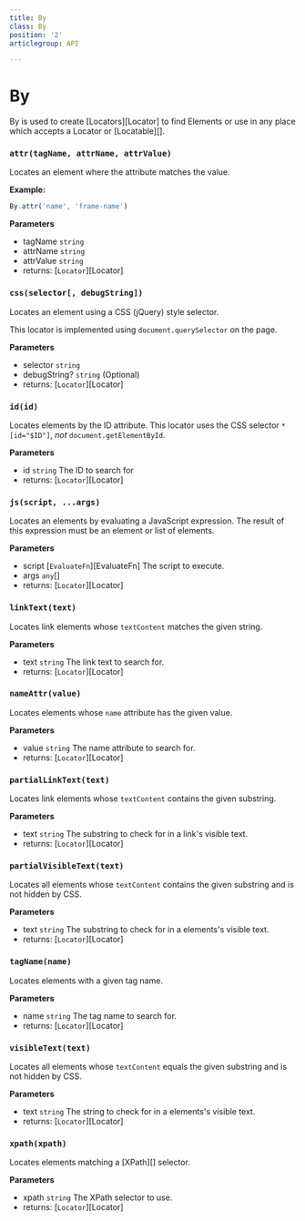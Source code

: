 ```yaml
---
title: By
class: By
position: '2'
articlegroup: API

---
```


# By

By is used to create [Locators][Locator] to find Elements or use in any place which accepts a Locator or [Locatable][].

### `attr(tagName, attrName, attrValue)`



Locates an element where the attribute matches the value.

**Example:**

```typescript
By.attr('name', 'frame-name')
```

**Parameters**

-   tagName `string` 
-   attrName `string` 
-   attrValue `string` 
-   returns: [`Locator`][Locator]

### `css(selector[, debugString])`



Locates an element using a CSS (jQuery) style selector.

This locator is implemented using `document.querySelector` on the page.

**Parameters**

-   selector `string` 
-   debugString? `string` (Optional)
-   returns: [`Locator`][Locator]

### `id(id)`



Locates elements by the ID attribute. This locator uses the CSS selector
`*[id="$ID"]`, _not_ `document.getElementById`.

**Parameters**

-   id `string` The ID to search for
-   returns: [`Locator`][Locator]

### `js(script, ...args)`



Locates an elements by evaluating a JavaScript expression.
The result of this expression must be an element or list of elements.

**Parameters**

-   script [`EvaluateFn`][EvaluateFn] The script to execute.
-   args `any`\[] 
-   returns: [`Locator`][Locator]

### `linkText(text)`



Locates link elements whose `textContent` matches the given
string.

**Parameters**

-   text `string` The link text to search for.
-   returns: [`Locator`][Locator]

### `nameAttr(value)`



Locates elements whose `name` attribute has the given value.

**Parameters**

-   value `string` The name attribute to search for.
-   returns: [`Locator`][Locator]

### `partialLinkText(text)`



Locates link elements whose `textContent` contains the given
substring.

**Parameters**

-   text `string` The substring to check for in a link's visible text.
-   returns: [`Locator`][Locator]

### `partialVisibleText(text)`



Locates all elements whose `textContent` contains the given
substring and is not hidden by CSS.

**Parameters**

-   text `string` The substring to check for in a elements's visible text.
-   returns: [`Locator`][Locator]

### `tagName(name)`



Locates elements with a given tag name.

**Parameters**

-   name `string` The tag name to search for.
-   returns: [`Locator`][Locator]

### `visibleText(text)`



Locates all elements whose `textContent` equals the given
substring and is not hidden by CSS.

**Parameters**

-   text `string` The string to check for in a elements's visible text.
-   returns: [`Locator`][Locator]

### `xpath(xpath)`



Locates elements matching a [XPath][] selector.

**Parameters**

-   xpath `string` The XPath selector to use.
-   returns: [`Locator`][Locator]
